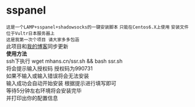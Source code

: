 # sspanel
`这是一个LAMP+sspanel+shadowsocks的一键安装脚本`
`只能在Centos6.X上使用`
`安装文件位于Vultr日本服务器上`  
`这是我第一次个项目 请大家多多包涵`  
此项目和[我的博客](https://mhans.cn/181.html "悬停显示")同步更新  
**使用方法**  
ssh下执行  wget mhans.cn/ssr.sh && bash ssr.sh  
将会提示输入授权码 授权码为990731  
如果不输入或输入错误将会无法安装  
输入成功会自动开始安装 根据提示进行填写即可  
等待5分钟左右环境将会安装完毕  
并打印出你的配置信息
